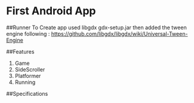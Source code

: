 # First Android App

##Runner
To  Create app used libgdx gdx-setup.jar
then added the tween engine following : https://github.com/libgdx/libgdx/wiki/Universal-Tween-Engine

##Features
1. Game
2. SideScroller
3. Platformer
4. Running

##Specifications